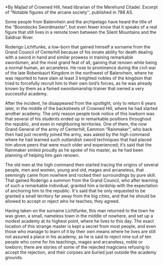 *By Majlad of Crowned Hill, head librarian of the Merehund Citadel. Excerpt of “Notable figures of the arcane society'', published in 788 AS. 

Some people from Balenvhein and the archipelago have heard the title of the “Boondocks Swordmaster”, but even fewer know that it speaks of a real figure that still lives in a remote town between the Silent Mountains and the Saldivar River.

Roderigo Lichtfunke, a low-born that gained himself a surname from the Grand Council of Centerhill because of his innate ability for death dealing with a sword in hand and similar prowess in training remarkable swordsmen, and the most grand feat of all, gaining that renown while being a normal human, an arcaneless. He rose to prominence during the civil war of the late Robenbaurt Kingdom in the northwest of Balenvhein, where he was reported to have slain at least 3 knighted nobles of the kingdom that tried to forcefully recruit him to their own lord’s forces, as he was already known by them as a famed swordsmanship trainer that owned a very successful academy. 

After the incident, he disappeared from the spotlight, only to return 6 years later, in the middle of the backstreets of Crowned Hill, where he had started another academy. The only reason people took notice of this lowborn was that several of his students ended up in remarkable positions throughout the republic, and even in neighboring territories. One of them, the now Grand General of the army of Centerhill, Eammon “Rainmaker”, who back then had just recently joined the army, was asked by the high command where he had learned such outlandish sword techniques that had placed him above peers that were much older and experienced; it’s said that the Rainmaker smiled proudly as he spoke of his master, as he had been planning of helping him gain renown. 

The old men at the high command then started tracing the origins of several people, men and women, young and old, mages and arcaneless, that seemingly came from nowhere and rocked their surroundings by pure skill. That gained Roderigo a summon from the Grand Council, who after learning of such a remarkable individual, granted him a lordship with the expectation of anchoring him to the republic. It's said that he only requested to be granted a small territory far away from the big cities, and that he should be allowed to accept or reject who he teaches; they agreed. 

Having taken on the surname Lichtfunke, this man returned to the town he was given, a small, nameless town in the middle of nowhere, and set up a modest academy at its highest point, where he lives to this day. The exact location of this strange master is kept a secret from most people, and even those who manage to learn of it by their own means where he lives are still not assured a place in his academy, as he is said to reject nine out of ten people who come for his teachings, mages and arcaneless, noble or lowborn; there are stories of some of the rejected magicians refusing to accept the rejection, and their corpses are buried just outside the academy grounds.
